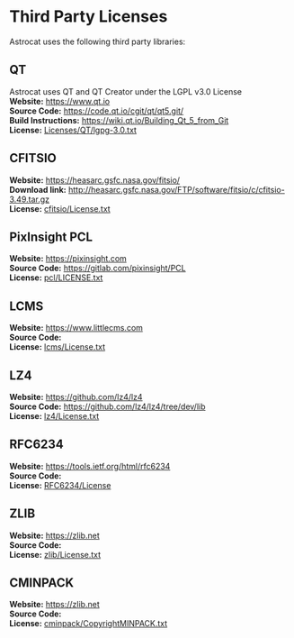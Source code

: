 # Third Party Licenses  
Astrocat uses the following third party libraries:  

## QT
Astrocat uses QT and QT Creator under the LGPL v3.0 License  
**Website:** https://www.qt.io  
**Source Code:** https://code.qt.io/cgit/qt/qt5.git/  
**Build Instructions:** https://wiki.qt.io/Building_Qt_5_from_Git  
**License:** [Licenses/QT/lgpg-3.0.txt](qt/lgpg-3.0.txt)

## CFITSIO  
**Website:** https://heasarc.gsfc.nasa.gov/fitsio/  
**Download link:** http://heasarc.gsfc.nasa.gov/FTP/software/fitsio/c/cfitsio-3.49.tar.gz  
**License:** [cfitsio/License.txt](cfitsio/License.txt)  

## PixInsight PCL  
**Website:** https://pixinsight.com  
**Source Code:** https://gitlab.com/pixinsight/PCL  
**License:** [pcl/LICENSE.txt](pcl/LICENSE.txt)  

## LCMS  
**Website:** https://www.littlecms.com  
**Source Code:**   
**License:** [lcms/License.txt](lcms/COPYING)    

## LZ4  
**Website:** https://github.com/lz4/lz4  
**Source Code:** https://github.com/lz4/lz4/tree/dev/lib  
**License:** [lz4/License.txt](lz4/LICENSE)  

## RFC6234  
**Website:** https://tools.ietf.org/html/rfc6234  
**Source Code:**   
**License:** [RFC6234/License](RFC6234/LICENSE)  

## ZLIB  
**Website:** https://zlib.net  
**Source Code:**   
**License:** [zlib/License.txt](zlib/License.txt)  

## CMINPACK  
**Website:** https://zlib.net  
**Source Code:**   
**License:** [cminpack/CopyrightMINPACK.txt](cminpack/CopyrightMINPACK.txt)  
